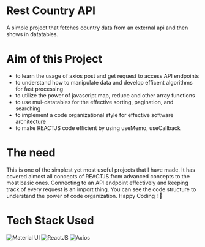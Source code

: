 # Rest Country API
A simple project that fetches country data from an external api and then shows in datatables.

# Aim of this Project
  - to learn the usage of axios post and get request to access API endpoints
  - to understand how to manipulate data and develop efficent algorithms for fast processing
  - to utilize the power of javascript map, reduce and other array functions
  - to use mui-datatables for the effective sorting, pagination, and searching
  - to implement a code organizational style for effective software architecture
  - to make REACTJS code efficient by using useMemo, useCallback

# The need
This is one of the simplest yet most useful projects that I have made. It has covered almost all concepts of REACTJS from advanced concepts to the most basic ones. Connecting to an API endpoint effectively and keeping track of every request is an import thing. You can see the code structure to understand the power of code organization. Happy Coding ! :smiling_face_with_three_hearts:

# Tech Stack Used

![Material UI](https://img.shields.io/badge/Material--UI-0081CB?style=for-the-badge&logo=material-ui&logoColor=white)
![ReactJS](https://img.shields.io/badge/React-20232A?style=for-the-badge&logo=react&logoColor=61DAFB)
![Axios](https://img.shields.io/badge/axios-REST-orange??style=for-the-badge&logo=axios)
